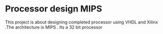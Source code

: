 # Processor design MIPS
 This project is about designing completed processor using VHDL and Xilinx .The architecture is MIPS . Its a 32 bit processor
